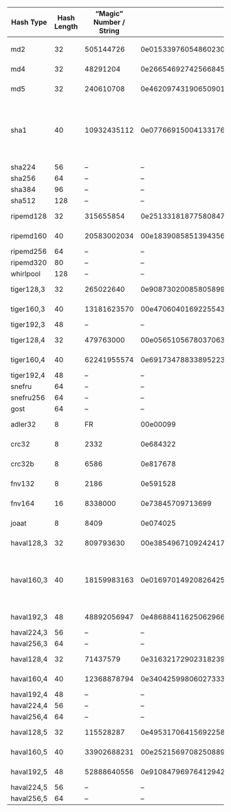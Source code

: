 | Hash Type  | Hash Length | “Magic” Number / String | Magic Hashes                                     | Found By                                                                 |
| ---------- | ----------- | ----------------------- | ------------------------------------------------ | ------------------------------------------------------------------------ |
|  |
| md2        | 32          | 505144726               | 0e015339760548602306096794382326                 | WhiteHat Security, Inc.                                                  |
| md4        | 32          | 48291204                | 0e266546927425668450445617970135                 | WhiteHat Security, Inc.                                                  |
| md5        | 32          | 240610708               | 0e462097431906509019562988736854                 | Michal Spacek                                                            |
| sha1       | 40          | 10932435112             | 0e07766915004133176347055865026311692244         | Independently found by Michael A. Cleverly & Michele Spagnuolo & Rogdham |
| sha224     | 56          | –                       | –                                                | –                                                                        |
| sha256     | 64          | –                       | –                                                | –                                                                        |
| sha384     | 96          | –                       | –                                                | –                                                                        |
| sha512     | 128         | –                       | –                                                | –                                                                        |
| ripemd128  | 32          | 315655854               | 0e251331818775808475952406672980                 | WhiteHat Security, Inc.                                                  |
| ripemd160  | 40          | 20583002034             | 00e1839085851394356611454660337505469745         | Michael A Cleverly                                                       |
| ripemd256  | 64          | –                       | –                                                | –                                                                        |
| ripemd320  | 80          | –                       | –                                                | –                                                                        |
| whirlpool  | 128         | –                       | –                                                | –                                                                        |
| tiger128,3 | 32          | 265022640               | 0e908730200858058999593322639865                 | WhiteHat Security, Inc.                                                  |
| tiger160,3 | 40          | 13181623570             | 00e4706040169225543861400227305532507173         | Michele Spagnuolo                                                        |
| tiger192,3 | 48          | –                       | –                                                | –                                                                        |
| tiger128,4 | 32          | 479763000               | 00e05651056780370631793326323796                 | WhiteHat Security, Inc.                                                  |
| tiger160,4 | 40          | 62241955574             | 0e69173478833895223726165786906905141502         | Michele Spagnuolo                                                        |
| tiger192,4 | 48          | –                       | –                                                | –                                                                        |
| snefru     | 64          | –                       | –                                                | –                                                                        |
| snefru256  | 64          | –                       | –                                                | –                                                                        |
| gost       | 64          | –                       | –                                                | –                                                                        |
| adler32    | 8           | FR                      | 00e00099                                         | WhiteHat Security, Inc.                                                  |
| crc32      | 8           | 2332                    | 0e684322                                         | WhiteHat Security, Inc.                                                  |
| crc32b     | 8           | 6586                    | 0e817678                                         | WhiteHat Security, Inc.                                                  |
| fnv132     | 8           | 2186                    | 0e591528                                         | WhiteHat Security, Inc.                                                  |
| fnv164     | 16          | 8338000                 | 0e73845709713699                                 | WhiteHat Security, Inc.                                                  |
| joaat      | 8           | 8409                    | 0e074025                                         | WhiteHat Security, Inc.                                                  |
| haval128,3 | 32          | 809793630               | 00e38549671092424173928143648452                 | WhiteHat Security, Inc.                                                  |
| haval160,3 | 40          | 18159983163             | 0e01697014920826425936632356870426876167         | Independently found by Michael Cleverly & Michele Spagnuolo              |
| haval192,3 | 48          | 48892056947             | 0e4868841162506296635201967091461310754872302741 | Michael A. Cleverly                                                      |
| haval224,3 | 56          | –                       | –                                                | –                                                                        |
| haval256,3 | 64          | –                       | –                                                | –                                                                        |
| haval128,4 | 32          | 71437579                | 0e316321729023182394301371028665                 | WhiteHat Security, Inc.                                                  |
| haval160,4 | 40          | 12368878794             | 0e34042599806027333661050958199580964722         | Michele Spagnuolo                                                        |
| haval192,4 | 48          | –                       | –                                                | –                                                                        |
| haval224,4 | 56          | –                       | –                                                | –                                                                        |
| haval256,4 | 64          | –                       | –                                                | –                                                                        |
| haval128,5 | 32          | 115528287               | 0e495317064156922585933029613272                 | WhiteHat Security, Inc.                                                  |
| haval160,5 | 40          | 33902688231             | 00e2521569708250889666329543741175098562         | Michele Spagnuolo                                                        |
| haval192,5 | 48          | 52888640556             | 0e9108479697641294204710754930487725109982883677 | Michele Spagnuolo                                                        |
| haval224,5 | 56          | –                       | –                                                | –                                                                        |
| haval256,5 | 64          | –                       | –                                                | –                                                                        |
